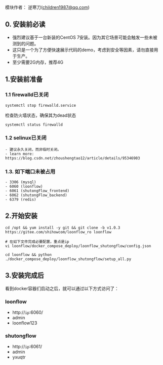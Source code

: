 模块作者： 逆寒刀(children1987@qq.com)

## 0. 安装前必读
- 强烈建议基于一台新装的CentOS 7安装。因为其它场景可能会触发一些未被测到的问题。
- 这只是一个为了方便快速展示代码的demo，考虑到安全等因素，请勿直接用于生产。
- 至少需要2G内存，推荐4G

## 1.安装前准备

### 1.1 firewalld已关闭
```
systemctl stop firewalld.service
```
检查防火墙状态，确保其为dead状态
```
systemctl status firewalld
```
### 1.2 selinux已关闭
    - 建议永久关闭，而非临时关闭。
    - learn more: https://blog.csdn.net/zhoushengtao12/article/details/95346903
### 1.3. 如下端口未被占用
    - 3306 (mysql)
    - 6060 (loonflow)
    - 6061 (shutongFlow_frontend)
    - 6062 (shutongFlow_backend)
    - 6379 (redis)

## 2.开始安装
```
cd /opt && yum install -y git && git clone -b v1.0.3 https://gitee.com/shihowcom/loonflow_ro loonflow

# 在如下文件完成必要配置，重点是ip
vi loonflow/docker_compose_deploy/loonflow_shutongflow/config.json

cd loonflow && python ./docker_compose_deploy/loonflow_shutongflow/setup_all.py
```

## 3.安装完成后
看到docker容器们启动之后，就可以通过以下方式访问了：
### loonflow
- http://`ip`:6060/
- admin
- loonflow123

### shutongflow
- http://`ip`:6061/
- admin
- yxuqtr

